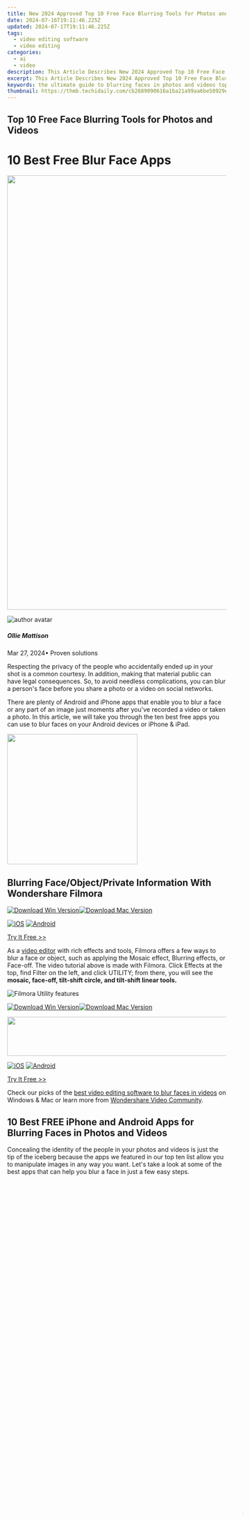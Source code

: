 ```yaml
---
title: New 2024 Approved Top 10 Free Face Blurring Tools for Photos and Videos
date: 2024-07-16T19:11:46.225Z
updated: 2024-07-17T19:11:46.225Z
tags: 
  - video editing software
  - video editing
categories: 
  - ai
  - video
description: This Article Describes New 2024 Approved Top 10 Free Face Blurring Tools for Photos and Videos
excerpt: This Article Describes New 2024 Approved Top 10 Free Face Blurring Tools for Photos and Videos
keywords: the ultimate guide to blurring faces in photos and videos top 10 free tools,top 10 face blurring tools for photos and videos a beginners guide,top 10 free face blurring tools for photos and videos,blurred out the top 10 free face blurring apps for photo and video editing beginners,anonymize your media 10 free face blurring apps for photos and videos,blur faces like a pro top free apps and tutorials for photos and videos,top 10 face blurring tools for photos and videos free easy to use
thumbnail: https://thmb.techidaily.com/cb2689090616a1ba21a99aa6be50929e603a0dc8061abd47262715b07e4d29cd.jpg
---
```


## Top 10 Free Face Blurring Tools for Photos and Videos

# 10 Best Free Blur Face Apps

<!-- affiliate ads begin -->
<a href="https://lightailing.sjv.io/c/5597632/1725213/17190" target="_top" id="1725213"><img src="//a.impactradius-go.com/display-ad/17190-1725213" border="0" alt="" width="1000" height="1000"/></a><img height="0" width="0" src="https://imp.pxf.io/i/5597632/1725213/17190" style="position:absolute;visibility:hidden;" border="0" />
<!-- affiliate ads end -->
![author avatar](https://images.wondershare.com/filmora/article-images/ollie-mattison.jpg)

##### Ollie Mattison

 Mar 27, 2024• Proven solutions

Respecting the privacy of the people who accidentally ended up in your shot is a common courtesy. In addition, making that material public can have legal consequences. So, to avoid needless complications, you can blur a person's face before you share a photo or a video on social networks.

There are plenty of Android and iPhone apps that enable you to blur a face or any part of an image just moments after you've recorded a video or taken a photo. In this article, we will take you through the ten best free apps you can use to blur faces on your Android devices or iPhone & iPad.

<!-- affiliate ads begin -->
<a href="https://natural-cycles.sjv.io/c/5597632/2072199/17885" target="_top" id="2072199"><img src="//a.impactradius-go.com/display-ad/17885-2072199" border="0" alt="" width="300" height="300"/></a><img height="0" width="0" src="https://imp.pxf.io/i/5597632/2072199/17885" style="position:absolute;visibility:hidden;" border="0" />
<!-- affiliate ads end -->
## Blurring Face/Object/Private Information With Wondershare Filmora

[![Download Win Version](https://images.wondershare.com/filmora/guide/download-btn-win.jpg)](https://tools.techidaily.com/wondershare/filmora/download/)[![Download Mac Version](https://images.wondershare.com/filmora/guide/download-btn-mac.jpg)](https://tools.techidaily.com/wondershare/filmora/download/)

[![iOS](https://images.wondershare.com/assets/images-common/badges-apple.svg)](https://app.adjust.com/w06dr6m%5F19za1f6) [![Android](https://images.wondershare.com/assets/images-common/badges-google.svg) ](https://app.adjust.com/w06dr6m%5F19za1f6)

[Try It Free >>](https://tools.techidaily.com/wondershare/filmora/download/)

As a [video editor](https://tools.techidaily.com/wondershare/filmora/download/) with rich effects and tools, Filmora offers a few ways to blur a face or object, such as applying the Mosaic effect, Blurring effects, or Face-off. The video tutorial above is made with Filmora. Click Effects at the top, find Filter on the left, and click UTILITY; from there, you will see the **mosaic, face-off, tilt-shift circle, and tilt-shift linear tools.**

![Filmora Utility features](https://images.wondershare.com/filmora/article-images/add-mosaic.jpg)

[![Download Win Version](https://images.wondershare.com/filmora/guide/download-btn-win.jpg)](https://tools.techidaily.com/wondershare/filmora/download/)[![Download Mac Version](https://images.wondershare.com/filmora/guide/download-btn-mac.jpg)](https://tools.techidaily.com/wondershare/filmora/download/)

<!-- affiliate ads begin -->
<a href="https://natural-cycles.sjv.io/c/5597632/2072200/17885" target="_top" id="2072200"><img src="//a.impactradius-go.com/display-ad/17885-2072200" border="0" alt="" width="728" height="90"/></a><img height="0" width="0" src="https://imp.pxf.io/i/5597632/2072200/17885" style="position:absolute;visibility:hidden;" border="0" />
<!-- affiliate ads end -->
[![iOS](https://images.wondershare.com/assets/images-common/badges-apple.svg)](https://app.adjust.com/w06dr6m%5F19za1f6) [![Android](https://images.wondershare.com/assets/images-common/badges-google.svg) ](https://app.adjust.com/w06dr6m%5F19za1f6)

[Try It Free >>](https://tools.techidaily.com/wondershare/filmora/download/)

Check our picks of the [best video editing software to blur faces in videos](https://tools.techidaily.com/wondershare/filmora/download/) on Windows & Mac or learn more from [Wondershare Video Community](https://www.wondershare.com/explore/inspiration.html).

## 10 Best FREE iPhone and Android Apps for Blurring Faces in Photos and Videos

Concealing the identity of the people in your photos and videos is just the tip of the iceberg because the apps we featured in our top ten list allow you to manipulate images in any way you want. Let's take a look at some of the best apps that can help you blur a face in just a few easy steps.

<!-- affiliate ads begin -->
<span id="1793213">
					<video width="1080" height="1620" style="cursor:pointer"
           poster="//a.impactradius-go.com/display-clicktoplayimage/1793213.jpeg"
           onclick="if(!this.playClicked){this.play();this.setAttribute('controls',true);this.playClicked=true;}">
	   <source src="//a.impactradius-go.com/display-ad/19135-1793213">
	   <img src="//a.impactradius-go.com/display-clicktoplayimage/1793213.jpeg" style="border: none; height: 100%; width: 100%; object-fit: contain">
	</video>
	<div style="width:1080px;text-align:center"><a href="javascript:window.open(decodeURIComponent('https%3A%2F%2Ftinyland.pxf.io%2Fc%2F5597632%2F1793213%2F19135'), '_blank');void(0);">Click here</a></div>
</span>
<img height="0" width="0" src="https://imp.pxf.io/i/5597632/1793213/19135" style="position:absolute;visibility:hidden;" border="0" />
<!-- affiliate ads end -->
[![Download Win Version](https://images.wondershare.com/filmora/guide/download-btn-win.jpg)](https://tools.techidaily.com/wondershare/filmora/download/)[![Download Mac Version](https://images.wondershare.com/filmora/guide/download-btn-mac.jpg)](https://tools.techidaily.com/wondershare/filmora/download/)

<!-- affiliate ads begin -->
<a href="https://coinrule.sjv.io/c/5597632/1958374/18409" target="_top" id="1958374"><img src="//a.impactradius-go.com/display-ad/18409-1958374" border="0" alt="" width="300" height="300"/></a><img height="0" width="0" src="https://imp.pxf.io/i/5597632/1958374/18409" style="position:absolute;visibility:hidden;" border="0" />
<!-- affiliate ads end -->
[![iOS](https://images.wondershare.com/assets/images-common/badges-apple.svg)](https://app.adjust.com/w06dr6m%5F19za1f6) [![Android](https://images.wondershare.com/assets/images-common/badges-google.svg) ](https://app.adjust.com/w06dr6m%5F19za1f6)

[Try It Free >>](https://tools.techidaily.com/wondershare/filmora/download/)

#### 1. Skitch

**Price:** Free, offers in-app purchases

**Compatibility:** [iOS](https://itunes.apple.com/us/app/skitch-snap-mark-up-send/id490505997?mt=8)

**User Rating: 4.1**

iPhone photographers in need of an app that enables them to **snap and edit photos** quickly will love using Skitch. The app is perfect for editing photos while you are on the go, as you can easily **annotate images or add any text, stickers, or emojis to your photos.** The **Pixelate option** lets you **select the portion of the image** you'd like to blur in just a couple of taps. Skitch's photo editing capabilities can help you enhance the colors of each photo you take with this app. At the same time, its **file-sharing features** allow you to **post your favorite creations on social media in seconds.**

#### 2. Video Mosaic

**Price:** Free, offers in-app purchases

**Compatibility:** [iOS](https://itunes.apple.com/us/app/video-mosaic-app/id1185459031?mt=8)

**User Rating: 4.6**

<!-- affiliate ads begin -->
<a href="https://unicoeye.pxf.io/c/5597632/2084396/18498" target="_top" id="2084396"><img src="//a.impactradius-go.com/display-ad/18498-2084396" border="0" alt="" width="1920" height="700"/></a><img height="0" width="0" src="https://imp.pxf.io/i/5597632/2084396/18498" style="position:absolute;visibility:hidden;" border="0" />
<!-- affiliate ads end -->
![Video Mosaic App for iOS](https://images.wondershare.com/filmora/article-images/video-mosaic-app.jpg)

This app is designed with just one purpose, to enable iPhone users to blur videos while recording is in progress easily**.** You can choose from several different blur options, so you can **blur an entire video**, **add an automatic mosaic over a face** in the shot, or **choose an area of the screen** you'd like to blur. Moreover, the app lets you **select the shape of the mosaic** so the blurred area of the shot can have any form you want. The only downside is that you will have to make an **in-app purchase to get rid of ads**.

#### 3. Video Toolbox Movie Maker

**Price:** Free, offers in-app purchases

**Compatibility:** [iOS](https://itunes.apple.com/us/app/video-toolbox-movie-maker/id892281503?mt=8)

**User Rating: 3.5**

![Video Toolbox Movie Maker Mosaic App for iOS](https://images.wondershare.com/filmora/article-images/video-toolbox-movie-maker-app.jpg)

The video editing tools this iOS-based app offers will enable you to create professional-looking social media videos. There are over thirty transitions to choose from and more than twenty video effects. You can experiment with the Green Screen feature to combine two or more clips into a single video or try out the Reverse video option. Despite a solid number of video editing options, Video Toolbox offers only a limited number of face blurring options. The pixelate or blur effect you add to a video will be static, so if your subject moves a lot, you will have to use another app.

#### 4. MovStash

**Price:** Free

**Compatibility:** [iOS](https://itunes.apple.com/us/app/movstash/id1058281885?mt=8https://www.youtube.com/watch?v=VEkPbV2Ptzo)

**User Rating:**  3.7

![Movstash  Mosaic Blur App for iOS](https://images.wondershare.com/filmora/article-images/movstash-mosaic-blur-video-app.jpg)

There are four types of blur you can choose from, and you can edit your videos in Simple and Timeline modes. You can specify the area of the shot you'd like to blur manually and use the slider to set the intensity of the blur effect. The Timeline mode lets you add as many blur areas to a video as you want so that you can blur multiple faces in a single shot. MovStash is specifically designed to make the process of blurring portions of a video quick and simple, but the app **doesn't offer any other video editing option.**

#### 5. KineMaster – Pro Video Editor

**Price:** Free, offers in-app purchases

**Compatibility:** [iOS](https://itunes.apple.com/us/app/kinemaster-pro-video-editor/id1223932558?mt=8), [Android](https://play.google.com/store/apps/details?id=com.nexstreaming.app.kinemasterfree&hl=en%5FGB)

 **User Rating:** 4.7

KineMaster is a **professional video editing app** that enables users to trim a video frame by frame, apply the Chroma Key effect or add 3D transitions between video clips. That's why it is not surprising that iPhone and Android users can easily blur faces in their videos with this app. However, the free version of KineMaster provides you with only a limited amount of options, and you have to make a series of in-app purchases to unlock all the features this app has to offer.

#### 6. Blur Photos

**Price:** Free

**Compatibility:** [iOS](https://apps.apple.com/us/app/blur-photo/id1048928936)

 **User Rating:** 4.3

![Blur Photo App for iOS](https://images.wondershare.com/filmora/article-images/blur-photo-app-for-ios.jpg)

Blur Photos app allows you to share your photos on all popular social networks in just a few taps. If you have an iOS 8 or a later version of this mobile operating system installed on your iPhone, you will be able to use this app as an extension for the Photos app. Blur Photos is completely free to use on iPhones, iPads, and iPod touch, so you can easily conceal the identity of people in your photos, regardless of the device you're currently using. You can **define the area of the picture you'd like to blur manually,** and the app lets you control the intensity of the blur effect you're applying.

#### 7. Mosaic Pixelate Censor Photo

**Price:** Free

**Compatibility:** [Android](https://play.google.com/store/apps/details?id=com.winsontan520.mosaic&hl=en%5FUS)

**User Rating:** 4.2

![Mosaic Pixelate Censor Photo](https://images.wondershare.com/filmora/article-images/mosaic-pixelate-censor-photo.jpg)

You can blur the faces in your photos using the **Mosaic, Pixelate, Blur, or Color options**. You have to pick one of the options and designate the screen area you'd like to blur, and the app will do the rest for you. However, you can't zoom into a photo, which means that you won't have a great deal of control over the face blurring process in certain situations. The Mosaic Pixelate Censor Photo doesn't offer any other photo editing options, which makes it a good choice only if you're looking for an efficient tool that lets you censor photos quickly.

#### 8. Point Blur

**Price:** Free, contains ads

**Compatibility:** [Android](https://play.google.com/store/apps/details?id=jp.co.pointblur.android.app.quick&hl=en)

**User Rating:** 4.3

![Point Blur DSLR app](https://images.wondershare.com/filmora/article-images/point-blur-mosaic-app.jpg)

It is nothing complicated about blurring faces or any other photo part with this app. You have to use your finger to **select the area of a picture you'd like to pixelate or blur** and then proceed to choose the **brush size** and the **intensity** of the effect. In addition, you can use **Point Blur** to **blur the background of a photo** and **create a smooth bokeh effect.** Once you've blurred an image successfully, you can share it on any social media of your choice.

#### 9.iMovie

**Price:** Free

**Compatibility:** [iOS](https://itunes.apple.com/us/app/imovie/id377298193?mt=8)

 **User Rating:** 3.9

Learn more details about [How to blur faces in iMovie](https://tools.techidaily.com/wondershare/filmora/download/)

Even though iMovie offers a rich selection of video editing options, unfortunately, there are no options that enable you to blur or pixelate a face. To conceal a beginning or an object in a video, you'll have toadd a non-transparent layer over the area of the video you'd like to hide. This is by no means an elegant solution since adding a monochrome rectangle over a video can completely ruin its visual appeal. Using iMovie to conceal faces in videos is only a good option if, for whatever reason, you can't install any other app that grants you more control over the process of blurring faces in videos.

#### 10. Blur&Mosaic

**Price:** Free, offers in-app purchases

**Compatibility:** [iOS](https://itunes.apple.com/us/app/blur-mosaic/id964220645?mt=8)

**User Rating:** 4.7

![
Blur & Mosaic app for iOS ](https://images.wondershare.com/filmora/article-images/blur-mosaic-app-ios.jpg)

If you are looking for an app that makes **obscuring faces in photos and videos** easy, then Blur&Mosaic is probably one of the best choices you have at your disposal. You have to use your finger to **mark the area you'd like to blur** and choose from **nine available mosaic styles**. Furthermore, four different thickness and strength options allow you to control the amount of effect you're going to apply to the image. However, the app **contains ads,** and you have to make an in-app purchase to remove them.

<!-- affiliate ads begin -->
<a href="https://printrendy.pxf.io/c/5597632/1453719/17020" target="_top" id="1453719"><img src="//a.impactradius-go.com/display-ad/17020-1453719" border="0" alt="" width="300" height="250"/></a><img height="0" width="0" src="https://imp.pxf.io/i/5597632/1453719/17020" style="position:absolute;visibility:hidden;" border="0" />
<!-- affiliate ads end -->
### FAQs About Face Blur

#### 1\. How Do You Blur Out Faces in Photos on iPhone?

iPhone users can blur out faces with free blurring faces apps for photos and videos, such as Skitch, Video Mosaic, Video Toolbox Movie Maker, MovStash, KineMaster, and iMovie.

#### 2\. How Can I Blur Moving Face in a Video?

The Face-Off tool in Filmora can [blur human faces](https://tools.techidaily.com/wondershare/filmora/download/) or anything that looks like a face. You can also [add emojis](https://tools.techidaily.com/wondershare/filmora/download/) to the face of the subject. What's more, the face-changer feature also comes with an in-built motion-tracker mechanism, which automatically sensors the position of a moving face and adjusts the emoji accordingly.

[To blur faces](https://tools.techidaily.com/wondershare/filmora/download/), import your video, go to "Effects," then search "Utility," and select Face-Off. Choose an emoji if you want to add one; otherwise, click "OK." The faces have now been blurred, and the video is ready to be exported.

<!-- affiliate ads begin -->
<a href="https://dhgate.sjv.io/c/5597632/1678785/12108" target="_top" id="1678785"><img src="//a.impactradius-go.com/display-ad/12108-1678785" border="0" alt="" width="300" height="250"/></a>
<!-- affiliate ads end -->
![filmora logo](https://neveragain.allstatics.com/2019/assets/icon/logo/filmora-horizontal.svg)

## A cross-platform for making videos anywhere for all creators

<!-- affiliate ads begin -->
<a href="https://store.iobit.com/order/checkout.php?PRODS=1468905&QTY=1&AFFILIATE=108875&CART=1"><img src="https://secure.avangate.com/images/merchant/184260348236f9554fe9375772ff966e/ascscan_728x90.png" border="0"></a>
<!-- affiliate ads end -->
![filmora-02](https://images.wondershare.com/filmora/filmora12/side_brand_filmora12.png)

 Why your video editing isn't good enough? How about some creative inspo?

* 100 Million+ Users
* 150+ Countries and Regions
* 4 Million+ Social Media Followers
* 5 Million+ Stock Media for Use

[Try It Free](https://tools.techidaily.com/wondershare/filmora/download/) [Try It Free](https://tools.techidaily.com/wondershare/filmora/download/)

[Try It Free](https://apps.apple.com/app/apple-store/id1459336970?pt=169436&ct=official-website&mt=8)

[Try It Free](https://app.adjust.com/b0k9hf2%5F4bsu85t)

 \* Secure Download

![filmora12](https://images.wondershare.com/filmora/12-filmora/img/filmora12-01.png)

**Conclusion**

Just because a photo or a video contains information, you can't share publicly shouldn't be the reason why you can't post it on your social media accounts. The apps we presented in this article are going to help you blur a face or conceal any other object in just a few easy steps. Which app do you like to use the most to blur faces in your videos and photos? Leave a comment below and share your experiences with us.

![author avatar](https://images.wondershare.com/filmora/article-images/ollie-mattison.jpg)

Ollie Mattison

Ollie Mattison is a writer and a lover of all things video.

Follow @Ollie Mattison



<ins class="adsbygoogle"
      style="display:block"
      data-ad-client="ca-pub-7571918770474297"
      data-ad-slot="8358498916"
      data-ad-format="auto"
      data-full-width-responsive="true"></ins>
<span class="atpl-alsoreadstyle">Also read:</span>
<div><ul>
<li><a href="https://tiktok-video-files.techidaily.com/new-2024-approved-courage-and-confidence-from-the-leading-tiktokers/"><u>[New] 2024 Approved  Courage and Confidence From the Leading TikTokers</u></a></li>
<li><a href="https://extra-approaches.techidaily.com/new-seamless-conversion-from-iphonepc-explore-the-8-best-apps/"><u>[New] Seamless Conversion From iPhone/PC  Explore the #8 Best Apps</u></a></li>
<li><a href="https://youtube-help.techidaily.com/new-social-media-supremacy-top-10-youtube-influencers/"><u>[New] Social Media Supremacy  Top 10 YouTube Influencers</u></a></li>
<li><a href="https://vimeo-videos.techidaily.com/updated-exploring-top-iphone-video-editors-cameo-and-filmorago-face-off/"><u>[Updated] Exploring Top iPhone Video Editors  Cameo & FilmoraGo Face-Off</u></a></li>
<li><a href="https://snapchat-videos.techidaily.com/updated-is-my-friends-account-invisible-potential-block-for-2024/"><u>[Updated] Is My Friend's Account Invisible? Potential Block for 2024</u></a></li>
<li><a href="https://tiktok-videos.techidaily.com/updated-maximizing-tiktok-promotion-strategies-and-top-ad-success-stories-for-2024/"><u>[Updated] Maximizing TikTok Promotion  Strategies & Top Ad Success Stories for 2024</u></a></li>
<li><a href="https://instagram-clips.techidaily.com/2024-approved-are-instagrams-video-selfies-truly-genuine/"><u>2024 Approved  Are Instagram's Video Selfies Truly Genuine?</u></a></li>
<li><a href="https://android-unlock.techidaily.com/how-to-change-lenovo-lock-screen-password-by-drfone-android/"><u>How To Change Lenovo Lock Screen Password?</u></a></li>
<li><a href="https://screen-mirror.techidaily.com/in-2024-how-vivo-y100i-mirror-screen-to-pc-drfone-by-drfone-android/"><u>In 2024, How Vivo Y100i Mirror Screen to PC? | Dr.fone</u></a></li>
<li><a href="https://extra-guidance.techidaily.com/in-2024-m1-pro-to-m1-max-assessing-the-leap-in-apples-chip-design/"><u>In 2024, M1 Pro to M1 Max  Assessing the Leap in Apple's Chip Design</u></a></li>
<li><a href="https://extra-guidance.techidaily.com/in-2024-pc-virtual-reality-hits-top-10/"><u>In 2024, PC Virtual Reality Hits  Top 10</u></a></li>
<li><a href="https://video-content-creator.techidaily.com/new-2024-approved-convert-webm-to-mp4-with-ease-the-best-10-converters/"><u>New 2024 Approved Convert WebM to MP4 with Ease The Best 10 Converters</u></a></li>
<li><a href="https://video-content-creator.techidaily.com/new-2024-approved-convert-with-ease-the-6-most-reliable-audio-converter-tools/"><u>New 2024 Approved Convert with Ease The 6 Most Reliable Audio Converter Tools</u></a></li>
<li><a href="https://video-content-creator.techidaily.com/new-2024-approved-converting-conversations-speech-to-text-made-easy/"><u>New 2024 Approved Converting Conversations Speech to Text Made Easy</u></a></li>
<li><a href="https://video-content-creator.techidaily.com/new-2024-approved-converting-voice-to-written-language-a-guide/"><u>New 2024 Approved Converting Voice to Written Language A Guide</u></a></li>
<li><a href="https://video-content-creator.techidaily.com/new-2024-approved-correct-video-brightness-issues-with-these-top-rated-editors/"><u>New 2024 Approved Correct Video Brightness Issues with These Top-Rated Editors</u></a></li>
<li><a href="https://video-content-creator.techidaily.com/new-convert-your-phone-into-a-vcr-top-vhs-apps-for-2024/"><u>New Convert Your Phone Into a VCR Top VHS Apps for 2024</u></a></li>
<li><a href="https://video-content-creator.techidaily.com/new-convert-your-tapes-top-vhs-to-digital-apps-for-iphone-and-android-for-2024/"><u>New Convert Your Tapes Top VHS to Digital Apps for iPhone and Android for 2024</u></a></li>
<li><a href="https://video-content-creator.techidaily.com/new-converting-mp3-to-mp4-dont-forget-these-crucial-steps-for-2024/"><u>New Converting MP3 to MP4? Dont Forget These Crucial Steps for 2024</u></a></li>
<li><a href="https://video-content-creator.techidaily.com/new-countdown-made-easy-a-3-step-guide-for-fcpx-users-for-2024/"><u>New Countdown Made Easy A 3-Step Guide for FCPX Users for 2024</u></a></li>
<li><a href="https://video-content-creator.techidaily.com/new-countdown-magic-in-fcpx-a-3-step-tutorial-for-beginners-for-2024/"><u>New Countdown Magic in FCPX A 3-Step Tutorial for Beginners for 2024</u></a></li>
<li><a href="https://video-content-creator.techidaily.com/new-in-2024-convert-with-ease-the-6-most-reliable-audio-converter-tools/"><u>New In 2024, Convert with Ease The 6 Most Reliable Audio Converter Tools</u></a></li>
<li><a href="https://video-content-creator.techidaily.com/new-in-2024-convert-your-memories-best-vhs-to-digital-apps/"><u>New In 2024, Convert Your Memories Best VHS to Digital Apps</u></a></li>
<li><a href="https://video-content-creator.techidaily.com/new-in-2024-convert-youtube-videos-to-mp4-in-no-time-expert-advice/"><u>New In 2024, Convert YouTube Videos to MP4 in No Time Expert Advice</u></a></li>
<li><a href="https://audio-shaping.techidaily.com/new-in-2024-perfect-soundtrack-for-your-podcast-journey-top-9-level-9-portable-microphones/"><u>New In 2024, Perfect Soundtrack for Your Podcast Journey Top 9 Level 9 Portable Microphones</u></a></li>
<li><a href="https://video-content-creator.techidaily.com/updated-2024-approved-convert-webm-to-mp4-with-ease-top-10-tools/"><u>Updated 2024 Approved Convert WebM to MP4 with Ease Top 10 Tools</u></a></li>
<li><a href="https://video-content-creator.techidaily.com/updated-2024-approved-convert-with-confidence-choose-the-right-youtube-to-mp4-tool/"><u>Updated 2024 Approved Convert with Confidence Choose the Right YouTube to MP4 Tool</u></a></li>
<li><a href="https://video-content-creator.techidaily.com/updated-2024-approved-convert-youtube-videos-to-mp3-with-ease-top-converter-options/"><u>Updated 2024 Approved Convert YouTube Videos to MP3 with Ease Top Converter Options</u></a></li>
<li><a href="https://video-content-creator.techidaily.com/updated-2024-approved-convert-youtube-videos-to-mp4-in-no-time-choosing-the-best-converter/"><u>Updated 2024 Approved Convert YouTube Videos to MP4 in No Time Choosing the Best Converter</u></a></li>
<li><a href="https://video-content-creator.techidaily.com/updated-2024-approved-converting-audio-files-like-a-pro-the-wav-converter-guide/"><u>Updated 2024 Approved Converting Audio Files Like a Pro The Wav Converter Guide</u></a></li>
<li><a href="https://video-content-creator.techidaily.com/updated-2024-approved-converting-soundcloud-to-mp3-like-a-pro-insider-tips/"><u>Updated 2024 Approved Converting Soundcloud to MP3 Like a Pro Insider Tips</u></a></li>
<li><a href="https://video-content-creator.techidaily.com/updated-2024-approved-converting-video-to-mp3-tips-for-preserving-sound-quality/"><u>Updated 2024 Approved Converting Video to MP3 Tips for Preserving Sound Quality</u></a></li>
<li><a href="https://video-content-creator.techidaily.com/updated-convert-webm-to-mp4-with-ease-best-tools-revealed-for-2024/"><u>Updated Convert WebM to MP4 with Ease Best Tools Revealed for 2024</u></a></li>
<li><a href="https://video-content-creator.techidaily.com/updated-converting-voice-to-written-language-a-guide-for-2024/"><u>Updated Converting Voice to Written Language A Guide for 2024</u></a></li>
<li><a href="https://video-content-creator.techidaily.com/updated-in-2024-convert-with-ease-the-top-12-audio-converters-you-need/"><u>Updated In 2024, Convert with Ease The Top 12 Audio Converters You Need</u></a></li>
<li><a href="https://video-content-creator.techidaily.com/updated-in-2024-convert-youtube-videos-to-mp3-with-ease-choosing-the-right-tool/"><u>Updated In 2024, Convert YouTube Videos to MP3 with Ease Choosing the Right Tool</u></a></li>
<li><a href="https://video-ai-editor.techidaily.com/updated-mastering-fcpx-made-easy-best-online-tutorials-and-guides/"><u>Updated Mastering FCPX Made Easy Best Online Tutorials and Guides</u></a></li>
</ul></div>
